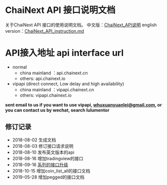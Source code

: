 # ChaiNext API 接口说明文档
关于ChaiNext API 接口的使用说明文档。
中文版：[ChaiNext_API说明](https://github.com/chainext/ChaiNext_API/blob/master/ChaiNext_API%E8%AF%B4%E6%98%8E.md)
english version：[ChaiNext_API_instruction.md](https://github.com/chainext/ChaiNext_API/blob/master/ChaiNext_API_instruction.md)

# API接入地址 api interface url
* normal
  * china mainland ：api.chainext.cn
  * others: api.chainext.io
* vipapi (direct connect, Low delay and high availability)
  * china mainland ：vipapi.chainext.cn
  * others: vipapi.chainext.io
  
**sent email to us if you want to use vipapi,  whuxuanyuanlei@gmail.com, or you can contact us by wechat, search lulumentor**


## 修订记录

* 2018-08-02 生成文档
* 2018-08-03 修订接口请求说明
* 2018-08-10 发布英文版本的api
* 2018-08-16 增加tradingview的接口
* 2018-09-16 [系列的接口升级](https://github.com/chainext/ChaiNext_API/blob/master/upgrade_records/20180916)
* 2018-10-15 增加coin_list_all的接口文档
* 2019-05-28 增加pegged的接口文档
